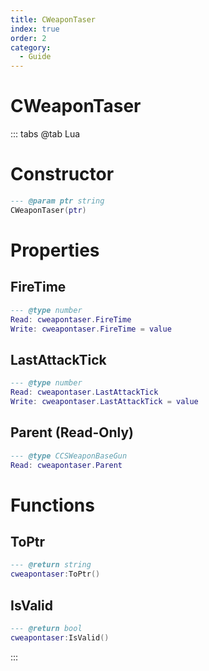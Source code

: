 ```yaml
---
title: CWeaponTaser
index: true
order: 2
category:
  - Guide
---
```


# CWeaponTaser

::: tabs
@tab Lua
# Constructor
```lua
--- @param ptr string
CWeaponTaser(ptr)
```
# Properties
## FireTime 
```lua
--- @type number
Read: cweapontaser.FireTime
Write: cweapontaser.FireTime = value
```
## LastAttackTick 
```lua
--- @type number
Read: cweapontaser.LastAttackTick
Write: cweapontaser.LastAttackTick = value
```
## Parent (Read-Only)
```lua
--- @type CCSWeaponBaseGun
Read: cweapontaser.Parent
```
# Functions
## ToPtr
```lua
--- @return string
cweapontaser:ToPtr()
```
## IsValid
```lua
--- @return bool
cweapontaser:IsValid()
```

:::